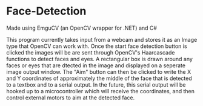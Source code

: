 # Face-Detection
Made using EmguCV (an OpenCV wrapper for .NET) and C#

This program currently takes input from a webcam and stores it as an Image type that OpenCV can work with. Once the start face detection button is clicked the images will be are sent through OpenCV's Haarcascade functions to detect faces and eyes. A rectangular box is drawn around any faces or eyes that are dtected in the image and displayed on a seperate image output window. The "Aim" button can then be clicked to write the X and Y coordinates of approximately the middle of the face that is detected to a textbox and to a serial output. In the future, this serial output will be hooked up to a microcontroller which will receive the coordinates, and then control external motors to aim at the detected face.
